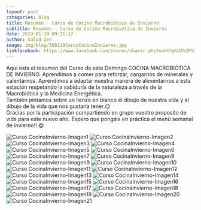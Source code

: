 ```yaml
---
layout: post
categories: blog
title: Resumen - Curso de Cocina Macrobiótica de Invierno
subtitle: Resumen - Curso de Cocina Macrobiótica de Invierno
date: 2019-01-30 09:11:27
author: Salud-Zen
image: img/blog/300119CursoCocinaInvierno.jpg
linkfacebook: https://www.facebook.com/sharer/sharer.php?u=http%3A%2F%2Fwww.salud-zen.com%2Fblog%2F2019%2F01%2F30%2FCursos-ResumenCocinaInvierno.html&amp;src=sdkpreparse
---
```


Aquí esta el resumen del Curso de este Domingo COCINA MACROBIÓTICA DE INVIERNO. Aprendimos a comer para reforzar, cargarnos de minerales y calentarnos. Aprendimos a adaptar nuestra manera de alimentarnos a esta estación respetando la sabiduría de la naturaleza a través de la Macrobiótica y la Medicina Energética.   
También pintamos sobre un lienzo en blanco el dibujo de nuestra vida y el dibujo de la vida que nos gustaría tener.😉  
Gracias por la participación compartiéndo en grupo vuestro proposito de vida para este nuevo año. Espero que pongáis en práctica el menú semanal de invierno!! 😋



![Curso CocinaInvierno-Imagen1][img1]
![Curso CocinaInvierno-Imagen2][img2]
![Curso CocinaInvierno-Imagen3][img3]
![Curso CocinaInvierno-Imagen4][img4]
![Curso CocinaInvierno-Imagen5][img5]
![Curso CocinaInvierno-Imagen6][img6]
![Curso CocinaInvierno-Imagen7][img7]
![Curso CocinaInvierno-Imagen9][img8]
![Curso CocinaInvierno-Imagen9][img9]
![Curso CocinaInvierno-Imagen10][img10]
![Curso CocinaInvierno-Imagen11][img11]
![Curso CocinaInvierno-Imagen12][img12]
![Curso CocinaInvierno-Imagen13][img13]
![Curso CocinaInvierno-Imagen14][img14]
![Curso CocinaInvierno-Imagen15][img15]
![Curso CocinaInvierno-Imagen16][img16]
![Curso CocinaInvierno-Imagen17][img17]
![Curso CocinaInvierno-Imagen18][img18]
![Curso CocinaInvierno-Imagen19][img19]
![Curso CocinaInvierno-Imagen20][img20]
![Curso CocinaInvierno-Imagen21][img21]



[img1]:{{site.url}}{{site.baseurl}}/img/blog/300119CursoCocinaInvierno_1.jpg

[img2]:{{site.url}}{{site.baseurl}}/img/blog/300119CursoCocinaInvierno_2.jpg

[img3]:{{site.url}}{{site.baseurl}}/img/blog/300119CursoCocinaInvierno_3.jpg
[img4]:{{site.url}}{{site.baseurl}}/img/blog/300119CursoCocinaInvierno_4.jpg
[img5]:{{site.url}}{{site.baseurl}}/img/blog/300119CursoCocinaInvierno_5.jpg  
[img6]:{{site.url}}{{site.baseurl}}/img/blog/300119CursoCocinaInvierno_6.jpg
[img7]:{{site.url}}{{site.baseurl}}/img/blog/300119CursoCocinaInvierno_7.jpg
[img8]:{{site.url}}{{site.baseurl}}/img/blog/300119CursoCocinaInvierno_8.jpg
[img9]:{{site.url}}{{site.baseurl}}/img/blog/300119CursoCocinaInvierno_9.jpg
[img10]:{{site.url}}{{site.baseurl}}/img/blog/300119CursoCocinaInvierno_10.jpg
[img11]:{{site.url}}{{site.baseurl}}/img/blog/300119CursoCocinaInvierno_11.jpg
[img12]:{{site.url}}{{site.baseurl}}/img/blog/300119CursoCocinaInvierno_12.jpg
[img13]:{{site.url}}{{site.baseurl}}/img/blog/300119CursoCocinaInvierno_13.jpg
[img14]:{{site.url}}{{site.baseurl}}/img/blog/300119CursoCocinaInvierno_14.jpg
[img15]:{{site.url}}{{site.baseurl}}/img/blog/300119CursoCocinaInvierno_15.jpg
[img16]:{{site.url}}{{site.baseurl}}/img/blog/300119CursoCocinaInvierno_16.jpg
[img17]:{{site.url}}{{site.baseurl}}/img/blog/300119CursoCocinaInvierno_17.jpg
[img18]:{{site.url}}{{site.baseurl}}/img/blog/300119CursoCocinaInvierno_18.jpg
[img19]:{{site.url}}{{site.baseurl}}/img/blog/300119CursoCocinaInvierno_19.jpg
[img20]:{{site.url}}{{site.baseurl}}/img/blog/300119CursoCocinaInvierno_20.jpg
[img21]:{{site.url}}{{site.baseurl}}/img/blog/300119CursoCocinaInvierno_21.jpg

